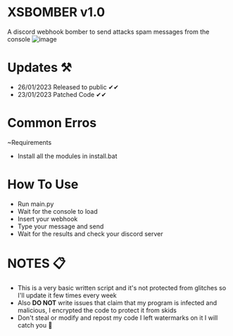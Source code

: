 # XSBOMBER v1.0

A discord webhook bomber to send attacks spam messages from the console
![image](https://user-images.githubusercontent.com/123257732/215266570-81544846-7c5a-4359-8ad9-3561d475b3db.png)

# Updates ⚒
- 26/01/2023 Released to public ✔✔
- 23/01/2023 Patched Code ✔✔

# Common Erros
~Requirements
- Install all the modules in install.bat




# How To Use 
- Run main.py
- Wait for the console to load
- Insert your webhook
- Type your message and send
- Wait for the results and check your discord server


# NOTES 📋
- This is a very basic written script and it's not protected from glitches so I'll update it few times every week
- Also **DO NOT** write issues that claim that my program is infected and malicious, I encrypted the code to protect it from skids
- Don't steal or modify and repost my code I left watermarks on it I will catch you 🎯 

